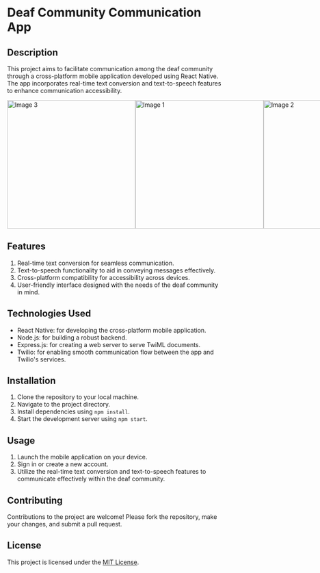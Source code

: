# Deaf Community Communication App

## Description
This project aims to facilitate communication among the deaf community through a cross-platform mobile application developed using React Native. The app incorporates real-time text conversion and text-to-speech features to enhance communication accessibility.

<div style="display: flex;">
    <img src="https://i.imgur.com/moyuuC3.jpeg" alt="Image 3" width="300" />
    <img src="https://i.imgur.com/DtBmSp6.jpeg" alt="Image 1" width="300" />
    <img src="https://i.imgur.com/PJv65Vu.jpeg" alt="Image 2" width="300" />
</div>



## Features
1. Real-time text conversion for seamless communication.
2. Text-to-speech functionality to aid in conveying messages effectively.
3. Cross-platform compatibility for accessibility across devices.
4. User-friendly interface designed with the needs of the deaf community in mind.

## Technologies Used
- React Native: for developing the cross-platform mobile application.
- Node.js: for building a robust backend.
- Express.js: for creating a web server to serve TwiML documents.
- Twilio: for enabling smooth communication flow between the app and Twilio's services.

## Installation
1. Clone the repository to your local machine.
2. Navigate to the project directory.
3. Install dependencies using `npm install`.
4. Start the development server using `npm start`.

## Usage
1. Launch the mobile application on your device.
2. Sign in or create a new account.
3. Utilize the real-time text conversion and text-to-speech features to communicate effectively within the deaf community.

## Contributing
Contributions to the project are welcome! Please fork the repository, make your changes, and submit a pull request.

## License
This project is licensed under the [MIT License](https://opensource.org/licenses/MIT).
